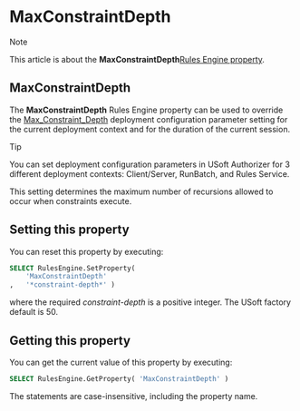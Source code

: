 # MaxConstraintDepth



> [!NOTE]
> This article is about the **MaxConstraintDepth**[Rules Engine property](/docs/Modeller%20and%20Rules%20Engine/Rules%20Engine%20properties).

## **MaxConstraintDepth**

The **MaxConstraintDepth** Rules Engine property can be used to override the [Max_Constraint_Depth](/docs/Authorisation%20and%20access/Deployment%20configurations/Max_Constraint_Depth.md) deployment configuration parameter setting for the current deployment context and for the duration of the current session.

> [!TIP]
> You can set deployment configuration parameters in USoft Authorizer for 3 different deployment contexts: Client/Server, RunBatch, and Rules Service.

This setting determines the maximum number of recursions allowed to occur when constraints execute.

## Setting this property

You can reset this property by executing:

```sql
SELECT RulesEngine.SetProperty(
    'MaxConstraintDepth'
,   '*constraint-depth*' )
```

where the required *constraint-depth* is a positive integer. The USoft factory default is 50.

## Getting this property

You can get the current value of this property by executing:

```sql
SELECT RulesEngine.GetProperty( 'MaxConstraintDepth' )
```

The statements are case-insensitive, including the property name.